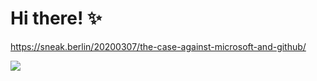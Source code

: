 # Hi there! ✨

https://sneak.berlin/20200307/the-case-against-microsoft-and-github/

<!--

I collected some links from the web.

### Jokes :)
xkcd: https://xkcd.com/ (https://www.explainxkcd.com)

### Free static web hosting

Github pages: https://pages.github.com/  
Codeberg pages: https://docs.codeberg.org/codeberg-pages/  
Tilde spaces: https://tildeverse.org/members/  

### Free e-mail provider
Disroot: https://disroot.org/

### Adblocking

Hosts to block: https://github.com/StevenBlack/hosts  
Recomended Adblock firefox: https://addons.mozilla.org/es/firefox/addon/ublock-origin/  
Recomended Adblock Chrome: https://chrome.google.com/webstore/detail/ublock-origin/cjpalhdlnbpafiamejdnhcphjbkeiagm  
Chrome based browser with adblocking by default: https://brave.com/  
Remove ads from Spotify on Windows: https://github.com/mrpond/BlockTheSpot  
Remove ads form Youtube/Youtube Music on Android: https://vancedapp.com/

### Resources to learn Lean

Natural number game: https://www.ma.imperial.ac.uk/~buzzard/xena/natural_number_game/  
Tutorials: https://github.com/leanprover-community/tutorials  
Xena Project blog posts: https://xenaproject.wordpress.com/

### Templates

lean project: https://github.com/Eloitor/Lean-template  
lean game project: https://github.com/mmasdeu/topologygame

-->

<!--
- 🔭 I’m currently working on ...
- 🌱 I’m currently learning ...
- 👯 I’m looking to collaborate on ...
- 🤔 I’m looking for help with ...
- 💬 Ask me about ...
- 📫 How to reach me: ...
- ⚡ Fun fact: ...
- ⚡ Fun fact
-->

![](https://github-readme-stats.vercel.app/api?username=Eloitor&show_icons=true&theme=dark&line_height=27&include_all_commits=true)
